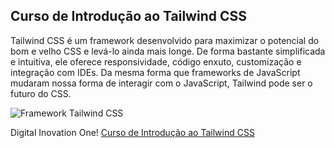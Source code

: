 ## Curso de Introdução ao Tailwind CSS

Tailwind CSS é um framework desenvolvido para maximizar o potencial do bom e velho CSS e levá-lo ainda mais longe. De forma bastante simplificada e intuitiva, ele oferece responsividade, código enxuto, customização e integração com IDEs. Da mesma forma que frameworks de JavaScript mudaram nossa forma de interagir com o JavaScript, Tailwind pode ser o futuro do CSS.


![Framework Tailwind CSS](https://laravelnews.imgix.net/images/tailwindcss-1633184775.jpg?ixlib=php-3.3.1)


Digital Inovation One!
[Curso de Introdução ao Tailwind CSS](https://web.dio.me/)
